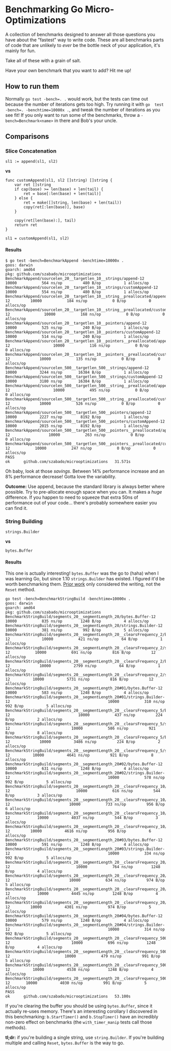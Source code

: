 # Benchmarking Go Micro-Optimizations

A collection of benchmarks designed to answer all those questions you have about the "fastest" way to write code.
These are all benchmarks parts of code that are unlikely to _ever_ be the bottle neck of your application, it's mainly
for fun.

Take all of these with a grain of salt.

Have your own benchmark that you want to add? Hit me up!

## How to run them

Normally `go test -bench=. .` would work, but the tests can time out because the number of iterations gets too high.
Try running it with `go  test -bench=. -benchtime=10000x .`, and tweak the number of iterations as you see fit!
If you only want to run some of the benchmarks, throw a `-bench=Benchmark<name>` in there and Bob's your uncle.

## Comparisons

### Slice Concatenation
```
sl1 := append(sl1, sl2)
```

**vs**

```
func customAppend(sl1, sl2 []string) []string {
	var ret []string
	if cap(base) >= len(base) + len(tail) {
		ret = base[:len(base) + len(tail)]
	} else {
		ret = make([]string, len(base) + len(tail))
		copy(ret[:len(base)], base)
	}

	copy(ret[len(base):], tail)
	return ret
}

sl1 = customAppend(sl1, sl2)
```

#### Results

```
$ go test -bench=BenchmarkAppend -benchtime=10000x .
goos: darwin
goarch: amd64
pkg: github.com/szabado/microoptimizations
BenchmarkAppend/sourcelen_20__targetlen_10__strings/append-12  	   10000	       564 ns/op	     480 B/op	       1 allocs/op
BenchmarkAppend/sourcelen_20__targetlen_10__strings/customAppend-12         	   10000	       554 ns/op	     480 B/op	       1 allocs/op
BenchmarkAppend/sourcelen_20__targetlen_10__string__preallocated/append-12  	   10000	       184 ns/op	       0 B/op	       0 allocs/op
BenchmarkAppend/sourcelen_20__targetlen_10__string__preallocated/customAppend-12         	   10000	       168 ns/op	       0 B/op	       0 allocs/op
BenchmarkAppend/sourcelen_20__targetlen_10__pointers/append-12                           	   10000	       525 ns/op	     240 B/op	       1 allocs/op
BenchmarkAppend/sourcelen_20__targetlen_10__pointers/customAppend-12                     	   10000	       514 ns/op	     240 B/op	       1 allocs/op
BenchmarkAppend/sourcelen_20__targetlen_10__pointers__preallocated/append-12             	   10000	       116 ns/op	       0 B/op	       0 allocs/op
BenchmarkAppend/sourcelen_20__targetlen_10__pointers__preallocated/customAppend-12       	   10000	       135 ns/op	       0 B/op	       0 allocs/op
BenchmarkAppend/sourcelen_500__targetlen_500__strings/append-12                          	   10000	      3244 ns/op	   16384 B/op	       1 allocs/op
BenchmarkAppend/sourcelen_500__targetlen_500__strings/customAppend-12                    	   10000	      3180 ns/op	   16384 B/op	       1 allocs/op
BenchmarkAppend/sourcelen_500__targetlen_500__string__preallocated/append-12             	   10000	       495 ns/op	       0 B/op	       0 allocs/op
BenchmarkAppend/sourcelen_500__targetlen_500__string__preallocated/customAppend-12       	   10000	       526 ns/op	       0 B/op	       0 allocs/op
BenchmarkAppend/sourcelen_500__targetlen_500__pointers/append-12                         	   10000	      2227 ns/op	    8192 B/op	       1 allocs/op
BenchmarkAppend/sourcelen_500__targetlen_500__pointers/customAppend-12                   	   10000	      2015 ns/op	    8192 B/op	       1 allocs/op
BenchmarkAppend/sourcelen_500__targetlen_500__pointers__preallocated/append-12           	   10000	       263 ns/op	       0 B/op	       0 allocs/op
BenchmarkAppend/sourcelen_500__targetlen_500__pointers__preallocated/customAppend-12     	   10000	       247 ns/op	       0 B/op	       0 allocs/op
PASS
ok  	github.com/szabado/microoptimizations	31.571s
```

Oh baby, look at those _savings_. Between 14% performance increase and an 8% performance decrease! Gotta love the
variability.

**Outcome:** Use append, because the standard library is always better where possible.
Try to pre-allocate enough space when you can. It makes a _huge_ difference. If you happen
to need to squeeze that extra 50ns of performance out of your code... there's probably somewhere easier you can find it.

### String Building

```
strings.Builder
```

**vs**

```
bytes.Buffer
```

#### Results

This one is actually interesting! `bytes.Buffer` was the go to (haha) when I was learning Go, but since 1.10
`strings.Builder` has existed. I figured it'd be worth benchmarking them. [Prior work](https://medium.com/@felipedutratine/string-concatenation-in-golang-since-1-10-bytes-buffer-vs-strings-builder-2b3081848c45)
only considered the writing, not the `Reset` method.

```
go test -bench=BenchmarkStringBuild -benchtime=10000x .
goos: darwin
goarch: amd64
pkg: github.com/szabado/microoptimizations
BenchmarkStringBuild/segments_20__segmentLength_20/bytes.Buffer-12         	   10000	       835 ns/op	    1248 B/op	       4 allocs/op
BenchmarkStringBuild/segments_20__segmentLength_20/strings.Builder-12      	   10000	       381 ns/op	     992 B/op	       5 allocs/op
BenchmarkStringBuild/segments_20__segmentLength_20__clearsFrequency_2/bytes.Buffer-12         	   10000	       421 ns/op	      64 B/op	       1 allocs/op
BenchmarkStringBuild/segments_20__segmentLength_20__clearsFrequency_2/strings.Builder-12      	   10000	       691 ns/op	     816 B/op	      12 allocs/op
BenchmarkStringBuild/segments_20__segmentLength_20__clearsFrequency_2/bytes.Buffer_with_timer_manip-12         	   10000	      2799 ns/op	      64 B/op	       1 allocs/op
BenchmarkStringBuild/segments_20__segmentLength_20__clearsFrequency_2/strings.Builder_with_timer_manip-12      	   10000	      5731 ns/op	     816 B/op	      12 allocs/op
BenchmarkStringBuild/segments_20__segmentLength_20#01/bytes.Buffer-12                                          	   10000	       583 ns/op	    1248 B/op	       4 allocs/op
BenchmarkStringBuild/segments_20__segmentLength_20#01/strings.Builder-12                                       	   10000	       310 ns/op	     992 B/op	       5 allocs/op
BenchmarkStringBuild/segments_20__segmentLength_20__clearsFrequency_5/bytes.Buffer-12                          	   10000	       437 ns/op	     224 B/op	       2 allocs/op
BenchmarkStringBuild/segments_20__segmentLength_20__clearsFrequency_5/strings.Builder-12                       	   10000	       586 ns/op	     921 B/op	       8 allocs/op
BenchmarkStringBuild/segments_20__segmentLength_20__clearsFrequency_5/bytes.Buffer_with_timer_manip-12         	   10000	      3486 ns/op	     224 B/op	       2 allocs/op
BenchmarkStringBuild/segments_20__segmentLength_20__clearsFrequency_5/strings.Builder_with_timer_manip-12      	   10000	      4641 ns/op	     921 B/op	       8 allocs/op
BenchmarkStringBuild/segments_20__segmentLength_20#02/bytes.Buffer-12                                          	   10000	       631 ns/op	    1248 B/op	       4 allocs/op
BenchmarkStringBuild/segments_20__segmentLength_20#02/strings.Builder-12                                       	   10000	       578 ns/op	     992 B/op	       5 allocs/op
BenchmarkStringBuild/segments_20__segmentLength_20__clearsFrequency_10/bytes.Buffer-12                         	   10000	       616 ns/op	     544 B/op	       3 allocs/op
BenchmarkStringBuild/segments_20__segmentLength_20__clearsFrequency_10/strings.Builder-12                      	   10000	       733 ns/op	     956 B/op	       6 allocs/op
BenchmarkStringBuild/segments_20__segmentLength_20__clearsFrequency_10/bytes.Buffer_with_timer_manip-12        	   10000	      4037 ns/op	     544 B/op	       3 allocs/op
BenchmarkStringBuild/segments_20__segmentLength_20__clearsFrequency_10/strings.Builder_with_timer_manip-12     	   10000	      4616 ns/op	     956 B/op	       6 allocs/op
BenchmarkStringBuild/segments_20__segmentLength_20#03/bytes.Buffer-12                                          	   10000	       591 ns/op	    1248 B/op	       4 allocs/op
BenchmarkStringBuild/segments_20__segmentLength_20#03/strings.Builder-12                                       	   10000	       334 ns/op	     992 B/op	       5 allocs/op
BenchmarkStringBuild/segments_20__segmentLength_20__clearsFrequency_20/bytes.Buffer-12                         	   10000	       764 ns/op	    1248 B/op	       4 allocs/op
BenchmarkStringBuild/segments_20__segmentLength_20__clearsFrequency_20/strings.Builder-12                      	   10000	       634 ns/op	     974 B/op	       5 allocs/op
BenchmarkStringBuild/segments_20__segmentLength_20__clearsFrequency_20/bytes.Buffer_with_timer_manip-12        	   10000	      4445 ns/op	    1248 B/op	       4 allocs/op
BenchmarkStringBuild/segments_20__segmentLength_20__clearsFrequency_20/strings.Builder_with_timer_manip-12     	   10000	      4301 ns/op	     974 B/op	       5 allocs/op
BenchmarkStringBuild/segments_20__segmentLength_20#04/bytes.Buffer-12                                          	   10000	       579 ns/op	    1248 B/op	       4 allocs/op
BenchmarkStringBuild/segments_20__segmentLength_20#04/strings.Builder-12                                       	   10000	       314 ns/op	     992 B/op	       5 allocs/op
BenchmarkStringBuild/segments_20__segmentLength_20__clearsFrequency_5000/bytes.Buffer-12                       	   10000	       696 ns/op	    1248 B/op	       4 allocs/op
BenchmarkStringBuild/segments_20__segmentLength_20__clearsFrequency_5000/strings.Builder-12                    	   10000	       479 ns/op	     991 B/op	       5 allocs/op
BenchmarkStringBuild/segments_20__segmentLength_20__clearsFrequency_5000/bytes.Buffer_with_timer_manip-12      	   10000	      4538 ns/op	    1248 B/op	       4 allocs/op
BenchmarkStringBuild/segments_20__segmentLength_20__clearsFrequency_5000/strings.Builder_with_timer_manip-12   	   10000	      4030 ns/op	     991 B/op	       5 allocs/op
PASS
ok  	github.com/szabado/microoptimizations	53.100s
```

If you're clearing the buffer you should be using `bytes.Buffer`, since it actually re-uses memory.
There's an interesting corollary I discovered in this benchmarking: `b.StartTimer()` and `b.StopTimer()` have
an incredibly non-zero effect on benchmarks (the `with_timer_manip` tests call those methods).

**tl;dr:** if you're building a single string, use `string.Builder`. If you're building multiple and calling `Reset`,
`bytes.Buffer` is the way to go.
